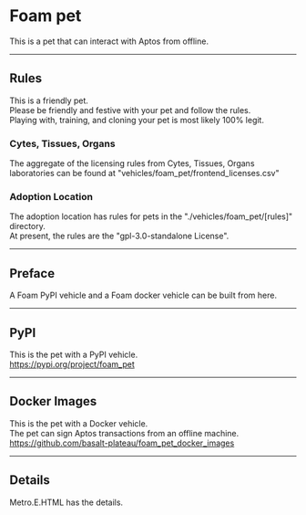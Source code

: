 


# Foam pet  
This is a pet that can interact with Aptos from offline.  

----

## Rules
This is a friendly pet.    
Please be friendly and festive with your pet and follow the rules.  
Playing with, training, and cloning your pet is most likely 100% legit. 

### Cytes, Tissues, Organs
The aggregate of the licensing rules from Cytes, Tissues, Organs
laboratories can be found at "vehicles/foam_pet/frontend_licenses.csv"

### Adoption Location
The adoption location has rules for pets in the "./vehicles/foam_pet/[rules]" directory.  
At present, the rules are the "gpl-3.0-standalone License".  

----

## Preface
A Foam PyPI vehicle and a Foam docker vehicle
can be built from here.

----

## PyPI
This is the pet with a PyPI vehicle.  
https://pypi.org/project/foam_pet

----

## Docker Images
This is the pet with a Docker vehicle.     
The pet can sign Aptos transactions from an offline machine.    
https://github.com/basalt-plateau/foam_pet_docker_images 

----

## Details
Metro.E.HTML has the details.  